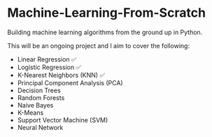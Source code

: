 # Machine-Learning-From-Scratch
Building machine learning algorithms from the ground up in Python.

This will be an ongoing project and I aim to cover the following:

- Linear Regression ✅
- Logistic Regression ✅
- K-Nearest Neighbors (KNN) ✅
- Principal Component Analysis (PCA)
- Decision Trees
- Random Forests
- Naive Bayes
- K-Means
- Support Vector Machine (SVM)
- Neural Network
